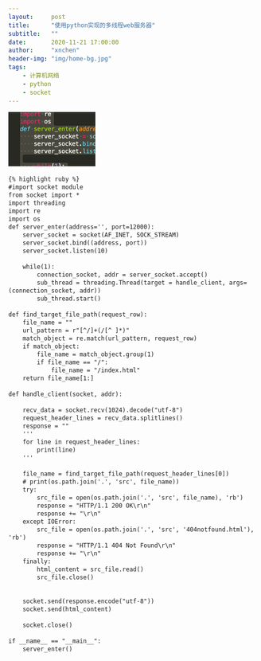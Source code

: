 ```yaml
---
layout:     post
title:      "使用python实现的多线程web服务器"
subtitle:   ""
date:       2020-11-21 17:00:00
author:     "xnchen"
header-img: "img/home-bg.jpg"
tags:
    - 计算机网络
    - python
    - socket
---
```


![](/asset/.2020-11-21-使用python实现的web服务器实验存档_images/166f1748.png)

    {% highlight ruby %}
    #import socket module
    from socket import *
    import threading
    import re
    import os
    def server_enter(address='', port=12000):
        server_socket = socket(AF_INET, SOCK_STREAM)
        server_socket.bind((address, port))
        server_socket.listen(10)
    
        while(1):
            connection_socket, addr = server_socket.accept()
            sub_thread = threading.Thread(target = handle_client, args=(connection_socket, addr))
            sub_thread.start()
    
    def find_target_file_path(request_row):
        file_name = ""
        url_pattern = r"[^/]+(/[^ ]*)"
        match_object = re.match(url_pattern, request_row)
        if match_object:
            file_name = match_object.group(1)
            if file_name == "/":
                file_name = "/index.html"
        return file_name[1:]
    
    def handle_client(socket, addr):
    
        recv_data = socket.recv(1024).decode("utf-8")
        request_header_lines = recv_data.splitlines()
        response = ""
        '''
        for line in request_header_lines:
            print(line)
        '''
        
        file_name = find_target_file_path(request_header_lines[0])
        # print(os.path.join('.', 'src', file_name))
        try:
            src_file = open(os.path.join('.', 'src', file_name), 'rb')
            response = "HTTP/1.1 200 OK\r\n"
            response += "\r\n"
        except IOError:
            src_file = open(os.path.join('.', 'src', '404notfound.html'), 'rb')
            response = "HTTP/1.1 404 Not Found\r\n"
            response += "\r\n"
        finally:
            html_content = src_file.read()
            src_file.close()
        
    
        socket.send(response.encode("utf-8"))
        socket.send(html_content)
    
        socket.close()
    
    if __name__ == "__main__":
        server_enter()
            

